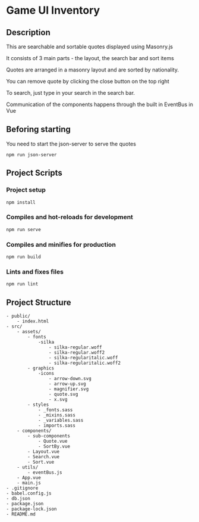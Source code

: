 # Game UI Inventory

## Description

This are searchable and sortable quotes displayed using Masonry.js

It consists of 3 main parts - the layout, the search bar and sort items

Quotes are arranged in a masonry layout and are sorted by nationality.

You can remove quote by clicking the close button on the top right

To search, just type in your search in the search bar.

Communication of the components happens through the built in EventBus in Vue

## Beforing starting

You need to start the json-server to serve the quotes

```
npm run json-server
```

## Project Scripts

### Project setup
```
npm install
```

### Compiles and hot-reloads for development
```
npm run serve
```

### Compiles and minifies for production
```
npm run build
```
### Lints and fixes files
```
npm run lint
```

## Project Structure

``` 
- public/
    - index.html
- src/
    - assets/
        - fonts
            -silka
                - silka-regular.woff
                - silka-regular.woff2
                - silka-regularitalic.woff
                - silka-regularitalic.woff2
        - graphics
            -icons
                - arrow-down.svg
                - arrow-up.svg
                - magnifier.svg
                - quote.svg
                - x.svg
        - styles
            - _fonts.sass
            - _mixins.sass
            - _variables.sass
            - imports.sass
    - components/
        - sub-components
            - Quote.vue
            - SortBy.vue
        - Layout.vue
        - Search.vue
        - Sort.vue
    - utils/
        - eventBus.js
    - App.vue
    - main.js
- .gitignore
- babel.config.js
- db.json
- package.json
- package-lock.json
- README.md
```
